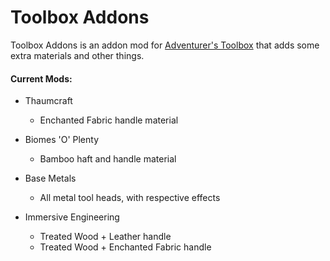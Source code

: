 # Toolbox Addons

   Toolbox Addons is an addon mod for [Adventurer's Toolbox](https://minecraft.curseforge.com/projects/adventurers-toolbox) that adds some extra materials and other things.


#### Current Mods:
* Thaumcraft
    * Enchanted Fabric handle material

* Biomes 'O' Plenty
    * Bamboo haft and handle material

* Base Metals
    * All metal tool heads, with respective effects

* Immersive Engineering
    * Treated Wood + Leather handle
    * Treated Wood + Enchanted Fabric handle